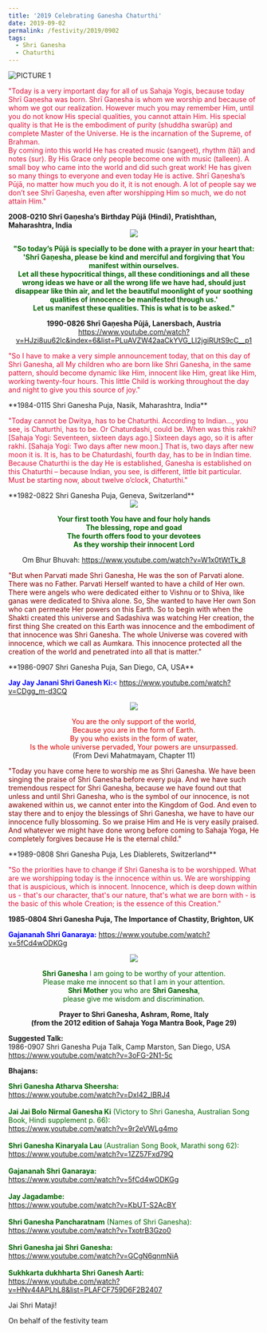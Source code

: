 ```yaml
---
title: '2019 Celebrating Ganesha Chaturthi'
date: 2019-09-02
permalink: /festivity/2019/0902
tags:
  - Shri Ganesha
  - Chaturthi
---
```


![PICTURE 1](/images/image1.png)

<p style="color:Crimson;">
"Today is a very important day for all of us Sahaja Yogis, because today Shrī Gaṇesha was born. Shrī Gaṇesha is whom we worship and because of whom we got our realization. However much you may remember Him, until you do not know His special qualities, you cannot attain Him. His special quality is that He is the embodiment of purity (shuddha swarūp) and complete Master of the Universe. He is the incarnation of the Supreme, of Brahman.<br>
By coming into this world He has created music (sangeet), rhythm (tāl) and notes (sur). By His Grace only people become one with music (talleen). A small boy who came into the world and did such great work! He has given so many things to everyone and even today He is active. Shrī Gaṇesha’s Pūjā, no matter how much you do it, it is not enough. A lot of people say we don’t see Shrī Gaṇesha, even after worshipping Him so much, we do not attain Him."<br>
</p>
<b>2008-0210 Shrī Gaṇesha’s Birthday Pūjā (Hindi), Pratishthan, Maharashtra, India</b><br>

<div style="text-align: center"><img src="/images/image40.png" /></div>

<p style="color:DarkGreen; text-align:center;">
<b>"So today’s Pūjā is specially to be done with a prayer in your heart that:<br>
'Shrī Gaṇesha, please be kind and merciful and forgiving that You manifest within ourselves.<br>
Let all these hypocritical things, all these conditionings and all these wrong ideas we have or all the wrong life we have had, should just disappear like thin air, and let the beautiful moonlight of your soothing qualities of innocence be manifested through us.'<br>
Let us manifest these qualities. This is what is to be asked."<br></b>
</p>
<p style="text-align:center;"><b>1990-0826 Shrī Gaṇesha Pūjā, Lanersbach, Austria</b>
<a href="https://www.youtube.com/watch?v=HJzi8uu62lc&index=6&list=PLuAVZW42aaCkYVG_Ll2jgiRUtS9cC__p1">https://www.youtube.com/watch?v=HJzi8uu62lc&index=6&list=PLuAVZW42aaCkYVG_Ll2jgiRUtS9cC__p1</a>
</p>

<p style="color:Crimson; text-align:left;">
"So I have to make a very simple announcement today, that on this day of Shri Ganesha, all My children who are born like Shri Ganesha, in the same pattern, should become dynamic like Him, innocent like Him, great like Him, working twenty-four hours. This little Child is working throughout the day and night to give you this source of joy."	
</p>
**1984-0115 Shri Ganesha Puja, Nasik, Maharashtra, India**

<p style="color:Crimson; text-align:left;">
"Today cannot be Dwitya, has to be Chaturthi. According to Indian…, you see, is Chaturthi, has to be. Or Chaturdashi, could be. When was this rakhi? [Sahaja Yogi: Seventeen, sixteen days ago.] Sixteen days ago, so it is after rakhi. [Sahaja Yogi: Two days after new moon.] That is, two days after new moon it is. It is, has to be Chaturdashi, fourth day, has to be in Indian time. Because Chaturthi is the day He is established, Ganesha is established on this Chaturthi – because Indian, you see, is different, little bit particular. Must be starting now, about twelve o’clock, Chaturthi."	
</p>
**1982-0822 Shri Ganesha Puja, Geneva, Switzerland**

<div style="text-align: center"><img src="/images/image41.png" /></div>

<p style="color:DarkGreen; text-align:center;">
<b>Your first tooth You have and four holy hands<br>
The blessing, rope and goad<br>
The fourth offers food to your devotees<br>
As they worship their innocent Lord<br></b>
</p>
<p style="text-align:center;"> Om Bhur Bhuvah:
<a href="https://www.youtube.com/watch?v=W1x0tWtTk_8">https://www.youtube.com/watch?v=W1x0tWtTk_8</a>
</p>

<p style="color:Maroon; text-align:left;">
"But when Parvati made Shri Ganesha, He was the son of Parvati alone. There was no Father. Parvati Herself wanted to have a child of Her own. There were angels who were dedicated either to Vishnu or to Shiva, like ganas were dedicated to Shiva alone. So, She wanted to have Her own Son who can permeate Her powers on this Earth. So to begin with when the Shakti created this universe and Sadashiva was watching Her creation, the first thing She created on this Earth was innocence and the embodiment of that innocence was Shri Ganesha. The whole Universe was covered with innocence, which we call as Aumkara. This innocence protected all the creation of the world and penetrated into all that is matter."	
</p>
**1986-0907 Shri Ganesha Puja, San Diego, CA, USA**

<p style="color:blue;"><b>Jay Jay Janani Shri Ganesh Ki:</b>< <a href="https://www.youtube.com/watch?v=CDgg_m-d3CQ">https://www.youtube.com/watch?v=CDgg_m-d3CQ</a>
</p>

<div style="text-align: center"><img src="/images/image42.png" /></div>

<p style="text-align:center;">
	<font color="DarkGreen;">
You are the only support of the world,<br>
Because you are in the form of Earth.<br>
By you who exists in the form of water,<br>
Is the whole universe pervaded, Your powers are unsurpassed.<br></font>
(From Devi Mahatmayam, Chapter 11)</p>

<p style="color:Maroon; text-align:left;">
"Today you have come here to worship me as Shri Ganesha. We have been singing the praise of Shri Ganesha before every puja. And we have such tremendous respect for Shri Ganesha, because we have found out that unless and until Shri Ganesha, who is the symbol of our innocence, is not awakened within us, we cannot enter into the Kingdom of God. And even to stay there and to enjoy the blessings of Shri Ganesha, we have to have our innocence fully blossoming. So we praise Him and He is very easily praised. And whatever we might have done wrong before coming to Sahaja Yoga, He completely forgives because He is the eternal child."	
</p>
**1989-0808 Shri Ganesha Puja, Les Diablerets, Switzerland**

<p style="color:Crimson; text-align:left;">
"So the priorities have to change if Shri Ganesha is to be worshipped. What are we worshipping today is the innocence within us. We are worshipping that is auspicious, which is innocent. Innocence, which is deep down within us - that's our character, that's our nature, that's what we are born with - is the basic of this whole Creation; is the essence of this Creation."<br>
</p>
<b>1985-0804 Shri Ganesha Puja, The Importance of Chastity, Brighton, UK</b>

<p style="color:blue;"><b>Gajananah Shri Ganaraya:</b> <a href="https://www.youtube.com/watch?v=5fCd4wODKGg">https://www.youtube.com/watch?v=5fCd4wODKGg</a></p>

<div style="text-align: center"><img src="/images/image43.png" /></div>

<p style="color:DarkGreen; text-align:center;">
<b>Shri Ganesha</b> I am going to be worthy of your attention.<br>
Please make me innocent so that I am in your attention.<br>
<b>Shri Mother</b> you who are <b>Shri Ganesha</b>,<br>
please give me wisdom and discrimination.<br>
</p>
<p style="text-align:center;">
<b>Prayer to Shri Ganesha, Ashram, Rome, Italy<br>
(from the 2012 edition of Sahaja Yoga Mantra Book, Page 29)</b></p>


<b>Suggested Talk:</b><br>
1986-0907 Shri Ganesha Puja Talk, Camp Marston, San Diego, USA<br>
<a href="https://www.youtube.com/watch?v=3oFG-2N1-5c">https://www.youtube.com/watch?v=3oFG-2N1-5c</a>

<b>Bhajans:</b><br>
<p style="color:DarkGreen;"><b>Shri Ganesha Atharva Sheersha:</b><br>
<a href="https://www.youtube.com/watch?v=Dxl42_lBRJ4">https://www.youtube.com/watch?v=Dxl42_lBRJ4</a><br>
<br>
<b>Jai Jai Bolo Nirmal Ganesha Ki</b> (Victory to Shri Ganesha, Australian Song Book, Hindi supplement p. 66):<br> 
<a href="https://www.youtube.com/watch?v=9r2eVWLg4mo">https://www.youtube.com/watch?v=9r2eVWLg4mo</a><br>
<br>
<b>Shri Ganesha Kinaryala Lau</b> (Australian Song Book, Marathi song 62):<br> 
<a href="https://www.youtube.com/watch?v=1ZZ57Fxd79Q">https://www.youtube.com/watch?v=1ZZ57Fxd79Q</a><br>
<br>
<b>Gajananah Shri Ganaraya:</b><br>
<a href="https://www.youtube.com/watch?v=5fCd4wODKGg">https://www.youtube.com/watch?v=5fCd4wODKGg</a><br>
<br>
<b>Jay Jagadambe:</b><br> 
<a href="https://www.youtube.com/watch?v=KbUT-S2AcBY">https://www.youtube.com/watch?v=KbUT-S2AcBY</a><br>
<br>
<b>Shri Ganesha Pancharatnam</b> (Names of Shri Ganesha):<br> 
<a href="https://www.youtube.com/watch?v=TxotrB3Gzo0">https://www.youtube.com/watch?v=TxotrB3Gzo0</a><br>
<br>
<b>Shri Ganesha jai Shri Ganesha:</b><br> 
<a href="https://www.youtube.com/watch?v=GCgN6qnmNiA">https://www.youtube.com/watch?v=GCgN6qnmNiA</a><br>
<br>
<b>Sukhkarta dukhharta Shri Ganesh Aarti:</b><br> 
<a href="https://www.youtube.com/watch?v=HNv44APLhL8&list=PLAFCF759D6F2B2407">https://www.youtube.com/watch?v=HNv44APLhL8&list=PLAFCF759D6F2B2407</a><br></p>

Jai Shri Mataji!

On behalf of the festivity team